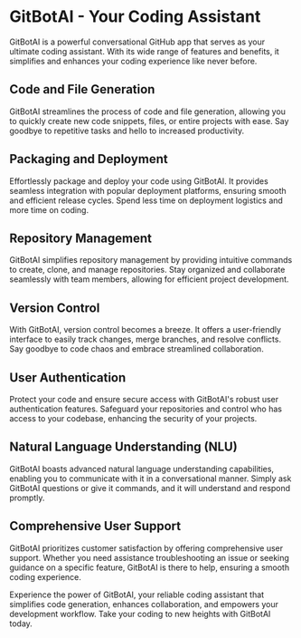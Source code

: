 # GitBotAI - Your Coding Assistant

GitBotAI is a powerful conversational GitHub app that serves as your ultimate coding assistant. With its wide range of features and benefits, it simplifies and enhances your coding experience like never before.

## Code and File Generation

GitBotAI streamlines the process of code and file generation, allowing you to quickly create new code snippets, files, or entire projects with ease. Say goodbye to repetitive tasks and hello to increased productivity.

## Packaging and Deployment

Effortlessly package and deploy your code using GitBotAI. It provides seamless integration with popular deployment platforms, ensuring smooth and efficient release cycles. Spend less time on deployment logistics and more time on coding.

## Repository Management

GitBotAI simplifies repository management by providing intuitive commands to create, clone, and manage repositories. Stay organized and collaborate seamlessly with team members, allowing for efficient project development.

## Version Control

With GitBotAI, version control becomes a breeze. It offers a user-friendly interface to easily track changes, merge branches, and resolve conflicts. Say goodbye to code chaos and embrace streamlined collaboration.

## User Authentication

Protect your code and ensure secure access with GitBotAI's robust user authentication features. Safeguard your repositories and control who has access to your codebase, enhancing the security of your projects.

## Natural Language Understanding (NLU)

GitBotAI boasts advanced natural language understanding capabilities, enabling you to communicate with it in a conversational manner. Simply ask GitBotAI questions or give it commands, and it will understand and respond promptly.

## Comprehensive User Support

GitBotAI prioritizes customer satisfaction by offering comprehensive user support. Whether you need assistance troubleshooting an issue or seeking guidance on a specific feature, GitBotAI is there to help, ensuring a smooth coding experience.

Experience the power of GitBotAI, your reliable coding assistant that simplifies code generation, enhances collaboration, and empowers your development workflow. Take your coding to new heights with GitBotAI today.
